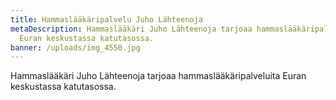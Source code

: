 ```yaml
---
title: Hammaslääkäripalvelu Juho Lähteenoja
metaDescription: Hammaslääkäri Juho Lähteenoja tarjoaa hammaslääkäripalveluita
  Euran keskustassa katutasossa.
banner: /uploads/img_4550.jpg
---
```

Hammaslääkäri Juho Lähteenoja tarjoaa hammaslääkäripalveluita Euran keskustassa katutasossa.